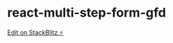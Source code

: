 # react-multi-step-form-gfd

[Edit on StackBlitz ⚡️](https://stackblitz.com/edit/react-multi-step-form-gfd)
